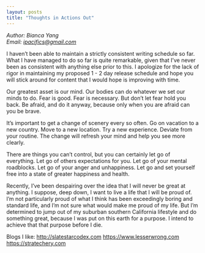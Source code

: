 ```yaml
---
layout: posts
title: "Thoughts in Actions Out"
---
```

*Author: Bianca Yang*<br>
*Email: ipacifics@gmail.com*<br>

I haven’t been able to maintain a strictly consistent writing schedule so far. What I have managed to do so far is quite remarkable, given that I’ve never been as consistent with anything else prior to this. I apologize for the lack of rigor in maintaining my proposed 1 - 2 day release schedule and hope you will stick around for content that I would hope is improving with time.

Our greatest asset is our mind. Our bodies can do whatever we set our minds to do. Fear is good. Fear is necessary. But don’t let fear hold you back. Be afraid, and do it anyway, because only when you are afraid can you be brave.

It’s important to get a change of scenery every so often. Go on vacation to a new country. Move to a new location. Try a new experience. Deviate from your routine. The change will refresh your mind and help you see more clearly.

There are things you can’t control, but you can certainly let go of everything. Let go of others expectations for you. Let go of your mental roadblocks. Let go of your anger and unhappiness. Let go and set yourself free into a state of greater happiness and health.

Recently, I’ve been despairing over the idea that I will never be great at anything. I suppose, deep down, I want to live a life that I will be proud of. I’m not particularly proud of what I think has been exceedingly boring and standard life, and I’m not sure what would make me proud of my life. But I’m determined to jump out of my suburban southern California lifestyle and do something great, because I was put on this earth for a purpose. I intend to achieve that that purpose before I die.


Blogs I like:
http://slatestarcodex.com
https://www.lesserwrong.com
https://stratechery.com




